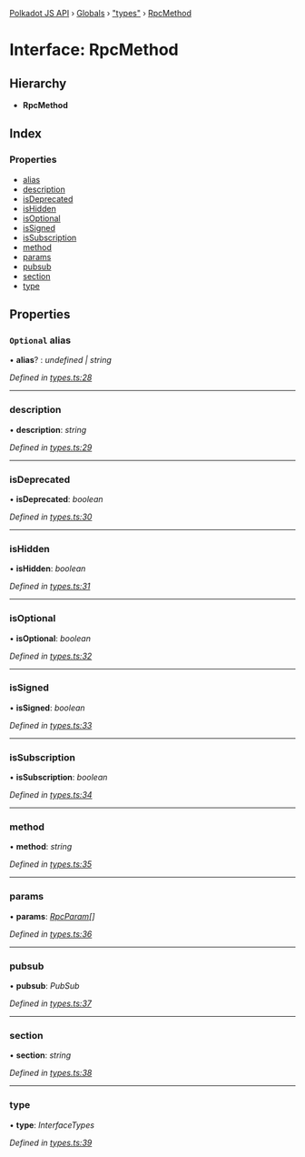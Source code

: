 [Polkadot JS API](../README.md) › [Globals](../globals.md) › ["types"](../modules/_types_.md) › [RpcMethod](_types_.rpcmethod.md)

# Interface: RpcMethod

## Hierarchy

* **RpcMethod**

## Index

### Properties

* [alias](_types_.rpcmethod.md#optional-alias)
* [description](_types_.rpcmethod.md#description)
* [isDeprecated](_types_.rpcmethod.md#isdeprecated)
* [isHidden](_types_.rpcmethod.md#ishidden)
* [isOptional](_types_.rpcmethod.md#isoptional)
* [isSigned](_types_.rpcmethod.md#issigned)
* [isSubscription](_types_.rpcmethod.md#issubscription)
* [method](_types_.rpcmethod.md#method)
* [params](_types_.rpcmethod.md#params)
* [pubsub](_types_.rpcmethod.md#pubsub)
* [section](_types_.rpcmethod.md#section)
* [type](_types_.rpcmethod.md#type)

## Properties

### `Optional` alias

• **alias**? : *undefined | string*

*Defined in [types.ts:28](https://github.com/polkadot-js/api/blob/774f41e6db/packages/type-jsonrpc/src/types.ts#L28)*

___

###  description

• **description**: *string*

*Defined in [types.ts:29](https://github.com/polkadot-js/api/blob/774f41e6db/packages/type-jsonrpc/src/types.ts#L29)*

___

###  isDeprecated

• **isDeprecated**: *boolean*

*Defined in [types.ts:30](https://github.com/polkadot-js/api/blob/774f41e6db/packages/type-jsonrpc/src/types.ts#L30)*

___

###  isHidden

• **isHidden**: *boolean*

*Defined in [types.ts:31](https://github.com/polkadot-js/api/blob/774f41e6db/packages/type-jsonrpc/src/types.ts#L31)*

___

###  isOptional

• **isOptional**: *boolean*

*Defined in [types.ts:32](https://github.com/polkadot-js/api/blob/774f41e6db/packages/type-jsonrpc/src/types.ts#L32)*

___

###  isSigned

• **isSigned**: *boolean*

*Defined in [types.ts:33](https://github.com/polkadot-js/api/blob/774f41e6db/packages/type-jsonrpc/src/types.ts#L33)*

___

###  isSubscription

• **isSubscription**: *boolean*

*Defined in [types.ts:34](https://github.com/polkadot-js/api/blob/774f41e6db/packages/type-jsonrpc/src/types.ts#L34)*

___

###  method

• **method**: *string*

*Defined in [types.ts:35](https://github.com/polkadot-js/api/blob/774f41e6db/packages/type-jsonrpc/src/types.ts#L35)*

___

###  params

• **params**: *[RpcParam](_types_.rpcparam.md)[]*

*Defined in [types.ts:36](https://github.com/polkadot-js/api/blob/774f41e6db/packages/type-jsonrpc/src/types.ts#L36)*

___

###  pubsub

• **pubsub**: *PubSub*

*Defined in [types.ts:37](https://github.com/polkadot-js/api/blob/774f41e6db/packages/type-jsonrpc/src/types.ts#L37)*

___

###  section

• **section**: *string*

*Defined in [types.ts:38](https://github.com/polkadot-js/api/blob/774f41e6db/packages/type-jsonrpc/src/types.ts#L38)*

___

###  type

• **type**: *InterfaceTypes*

*Defined in [types.ts:39](https://github.com/polkadot-js/api/blob/774f41e6db/packages/type-jsonrpc/src/types.ts#L39)*
